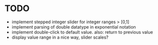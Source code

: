 # TODO
* implement stepped integer slider for integer ranges > [0,1]
* implement parsing of double datatype in exponential notation 
* implement double-click to default value. also: return to previous value
* display value range in a nice way, slider scales?
